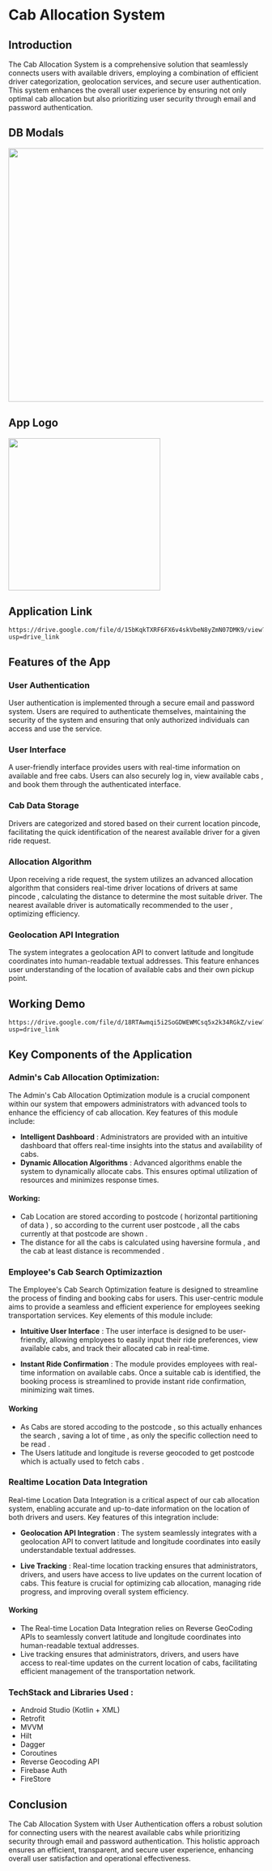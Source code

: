 # Cab Allocation System

## Introduction
The Cab Allocation System is a comprehensive solution that seamlessly connects users with available drivers, employing a combination of efficient driver categorization, geolocation services, and secure user authentication. This system enhances the overall user experience by ensuring not only optimal cab allocation but also prioritizing user security through email and password authentication.

## DB Modals
<img src="https://github.com/AnshTandon0/smartcaballocation/assets/75798189/0d5ac882-4882-4418-a18f-83e64e8beb8d"  width="1200" height="500">

## App Logo
<img src="https://github.com/AnshTandon0/smartcaballocation/assets/75798189/510b706a-13d9-4bf6-a858-a48eddd13f9a"  width="300" height="300">

## Application Link
```
https://drive.google.com/file/d/15bKqkTXRF6FX6v4skVbeN8yZmN07DMK9/view?usp=drive_link
```

## Features of the App

### User Authentication

User authentication is implemented through a secure email and password system.
Users are required to authenticate themselves, maintaining the security of the system and ensuring that only authorized individuals can access and use the service.

### User Interface

A user-friendly interface provides users with real-time information on available and free cabs.
Users can also securely log in, view available cabs , and book them through the authenticated interface.

### Cab Data Storage

Drivers are categorized and stored based on their current location pincode, facilitating the quick identification of the nearest available driver for a given ride request.

### Allocation Algorithm

Upon receiving a ride request, the system utilizes an advanced allocation algorithm that considers real-time driver locations of drivers at same pincode , calculating the distance to determine the most suitable driver.
The nearest available driver is automatically recommended to the user , optimizing efficiency.


### Geolocation API Integration

The system integrates a geolocation API to convert latitude and longitude coordinates into human-readable textual addresses.
This feature enhances user understanding of the location of available cabs and their own pickup point.

## Working Demo
```
https://drive.google.com/file/d/18RTAwmqi5i2SoGDWEWMCsq5x2k34RGkZ/view?usp=drive_link
```

## Key Components of the Application

### Admin's Cab Allocation Optimization:

The Admin's Cab Allocation Optimization module is a crucial component within our system that empowers administrators with advanced tools to enhance the efficiency of cab allocation. Key features of this module include:

- **Intelligent Dashboard** : Administrators are provided with an intuitive dashboard that offers real-time insights into the status and availability of cabs. 
- **Dynamic Allocation Algorithms** : Advanced algorithms enable the system to dynamically allocate cabs. This ensures optimal utilization of resources and minimizes response times.

#### Working:
- Cab Location are stored according to postcode ( horizontal partitioning of data ) , so according to the current user postcode , all the cabs currently at that postcode are shown .
- The distance for all the cabs is calculated using haversine formula , and the cab at least distance is recommended . 


### Employee's Cab Search Optimizaztion
The Employee's Cab Search Optimization feature is designed to streamline the process of finding and booking cabs for users. This user-centric module aims to provide a seamless and efficient experience for employees seeking transportation services. Key elements of this module include:

- **Intuitive User Interface** : The user interface is designed to be user-friendly, allowing employees to easily input their ride preferences, view available cabs, and track their allocated cab in real-time.

- **Instant Ride Confirmation** : The module provides employees with real-time information on available cabs. Once a suitable cab is identified, the booking process is streamlined to provide instant ride confirmation, minimizing wait times.


#### Working
- As Cabs are stored accoding to the postcode , so this actually enhances the search , saving a lot of time , as only the specific collection need to be read .
- The Users latitude and longitude is reverse geocoded to get postcode which is actually used to fetch cabs .


### Realtime Location Data Integration

Real-time Location Data Integration is a critical aspect of our cab allocation system, enabling accurate and up-to-date information on the location of both drivers and users. Key features of this integration include:

- **Geolocation API Integration** : The system seamlessly integrates with a geolocation API to convert latitude and longitude coordinates into easily understandable textual addresses. 

- **Live Tracking** : Real-time location tracking ensures that administrators, drivers, and users have access to live updates on the current location of cabs. This feature is crucial for optimizing cab allocation, managing ride progress, and improving overall system efficiency.

#### Working

- The Real-time Location Data Integration relies on Reverse GeoCoding APIs to seamlessly convert latitude and longitude coordinates into human-readable textual addresses.
- Live tracking ensures that administrators, drivers, and users have access to real-time updates on the current location of cabs, facilitating efficient management of the transportation network.

### TechStack and Libraries Used :

* Android Studio (Kotlin + XML)
* Retrofit
* MVVM
* Hilt
* Dagger
* Coroutines
* Reverse Geocoding API
* Firebase Auth
* FireStore

## Conclusion

The Cab Allocation System with User Authentication offers a robust solution for connecting users with the nearest available cabs while prioritizing security through email and password authentication. This holistic approach ensures an efficient, transparent, and secure user experience, enhancing overall user satisfaction and operational effectiveness.
